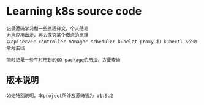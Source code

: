 # Learning k8s source code
	记录源码学习和一些原理译文，个人随笔
	力从应用出发，再去深究某个概念的原理
	以apiserver controller-manager scheduler kubelet proxy 和 kubectl 6个命令为主线
	
	同时记录一些平时用到的GO package的用法，方便查询
## 版本说明
	如无特别说明，本project所涉及源码皆为 V1.5.2